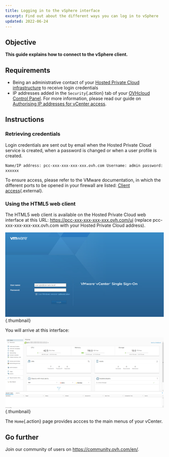 ```yaml
---
title: Logging in to the vSphere interface
excerpt: Find out about the different ways you can log in to vSphere
updated: 2022-06-24
---
```


## Objective

**This guide explains how to connect to the vSphere client.**

## Requirements

- Being an administrative contact of your [Hosted Private Cloud infrastructure](https://www.ovhcloud.com/en-sg/enterprise/products/hosted-private-cloud/) to receive login credentials
- IP addresses added in the `Security`{.action} tab of your [OVHcloud Control Panel](https://ca.ovh.com/auth/?action=gotomanager&from=https://www.ovh.com/sg/&ovhSubsidiary=sg). For more information, please read our guide on [Authorising IP addresses for vCenter access](/pages/hosted_private_cloud/hosted_private_cloud_powered_by_vmware/autoriser_des_ip_a_se_connecter_au_vcenter).

## Instructions

### Retrieving credentials

Login credentials are sent out by email when the Hosted Private Cloud service is created, when a password is changed or when a user profile is created.

```
Name/IP address: pcc-xxx-xxx-xxx-xxx.ovh.com Username: admin password: xxxxxx
```

To ensure access, please refer to the VMware documentation, in which the different ports to be opened in your firewall are listed: [Client access](https://kb.vmware.com/kb/1012382){.external}.

### Using the HTML5 web client

The HTML5 web client is available on the Hosted Private Cloud web interface at this URL: <https://pcc-xxx-xxx-xxx-xxx.ovh.com/ui> (replace pcc-xxx-xxx-xxx-xxx.ovh.com with your Hosted Private Cloud address).

![Connecting to vSphere HTML5](images/connection_interface_w_html5.png){.thumbnail}

You will arrive at this interface:

![Connecting to vSphere HTML5](images/vsphere-client-html5.png){.thumbnail}

The `Home`{.action} page provides accces to the main menus of your vCenter. 

## Go further

Join our community of users on <https://community.ovh.com/en/>.
